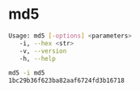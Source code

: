 # md5

```bash
Usage: md5 [-options] <parameters>
   -i, --hex <str>
   -v, --version
   -h, --help
```

```bash
md5 -i md5
1bc29b36f623ba82aaf6724fd3b16718
```

